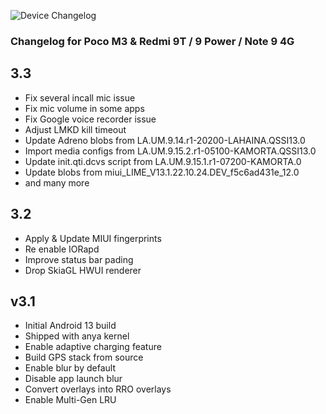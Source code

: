 ![Device Changelog](https://i.imgur.com/C0Wcdr5.png)

### Changelog for Poco M3 & Redmi 9T / 9 Power / Note 9 4G

## 3.3

- Fix several incall mic issue
- Fix mic volume in some apps
- Fix Google voice recorder issue
- Adjust LMKD kill timeout
- Update Adreno blobs from LA.UM.9.14.r1-20200-LAHAINA.QSSI13.0
- Import media configs from LA.UM.9.15.2.r1-05100-KAMORTA.QSSI13.0
- Update init.qti.dcvs script from LA.UM.9.15.1.r1-07200-KAMORTA.0
- Update blobs from miui_LIME_V13.1.22.10.24.DEV_f5c6ad431e_12.0
- and many more

## 3.2
- Apply & Update MIUI fingerprints
- Re enable IORapd
- Improve status bar pading
- Drop SkiaGL HWUI renderer

## v3.1
- Initial Android 13 build
- Shipped with anya kernel
- Enable adaptive charging feature
- Build GPS stack from source
- Enable blur by default
- Disable app launch blur
- Convert overlays into RRO overlays
- Enable Multi-Gen LRU
